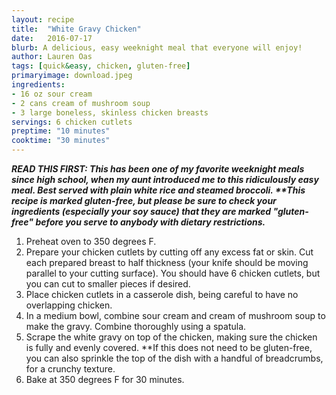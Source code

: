 ```yaml
---
layout: recipe
title:  "White Gravy Chicken"
date:   2016-07-17
blurb: A delicious, easy weeknight meal that everyone will enjoy!
author: Lauren Oas
tags: [quick&easy, chicken, gluten-free]
primaryimage: download.jpeg
ingredients: 
- 16 oz sour cream
- 2 cans cream of mushroom soup
- 3 large boneless, skinless chicken breasts
servings: 6 chicken cutlets
preptime: "10 minutes"
cooktime: "30 minutes"
---
```

<b><em>READ THIS FIRST: This has been one of my favorite weeknight meals since high school, when my aunt introduced me to this ridiculously easy meal. Best served with plain white rice and steamed broccoli. **This recipe is marked gluten-free, but please be sure to check your ingredients (especially your soy sauce) that they are marked "gluten-free" before you serve to anybody with dietary restrictions. </em></b>

1. Preheat oven to 350 degrees F.
2. Prepare your chicken cutlets by cutting off any excess fat or skin. Cut each prepared breast to half thickness (your knife should be moving parallel to your cutting surface). You should have 6 chicken cutlets, but you can cut to smaller pieces if desired.
3. Place chicken cutlets in a casserole dish, being careful to have no overlapping chicken. 
4. In a medium bowl, combine sour cream and cream of mushroom soup to make the gravy. Combine thoroughly using a spatula.
5. Scrape the white gravy on top of the chicken, making sure the chicken is fully and evenly covered. **If this does not need to be gluten-free, you can also sprinkle the top of the dish with a handful of breadcrumbs, for a crunchy texture.
6. Bake at 350 degrees F for 30 minutes. 